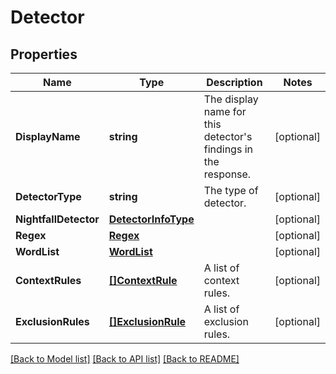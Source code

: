 # Detector

## Properties

Name | Type | Description | Notes
------------ | ------------- | ------------- | -------------
**DisplayName** | **string** | The display name for this detector&#39;s findings in the response. | [optional] 
**DetectorType** | **string** | The type of detector. | [optional] 
**NightfallDetector** | [**DetectorInfoType**](DetectorInfoType.md) |  | [optional] 
**Regex** | [**Regex**](Regex.md) |  | [optional] 
**WordList** | [**WordList**](WordList.md) |  | [optional] 
**ContextRules** | [**[]ContextRule**](ContextRule.md) | A list of context rules. | [optional] 
**ExclusionRules** | [**[]ExclusionRule**](ExclusionRule.md) | A list of exclusion rules. | [optional] 

[[Back to Model list]](../README.md#documentation-for-models) [[Back to API list]](../README.md#documentation-for-api-endpoints) [[Back to README]](../README.md)


